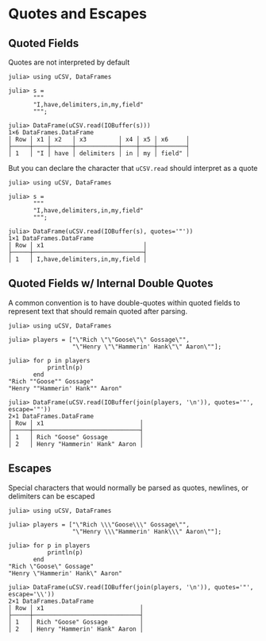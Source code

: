 # Quotes and Escapes

## Quoted Fields

Quotes are not interpreted by default
```jldoctest
julia> using uCSV, DataFrames

julia> s =
       """
       "I,have,delimiters,in,my,field"
       """;

julia> DataFrame(uCSV.read(IOBuffer(s)))
1×6 DataFrames.DataFrame
│ Row │ x1 │ x2   │ x3         │ x4 │ x5 │ x6     │
├─────┼────┼──────┼────────────┼────┼────┼────────┤
│ 1   │ "I │ have │ delimiters │ in │ my │ field" │

```

But you can declare the character that `uCSV.read` should interpret as a quote
```jldoctest
julia> using uCSV, DataFrames

julia> s =
       """
       "I,have,delimiters,in,my,field"
       """;

julia> DataFrame(uCSV.read(IOBuffer(s), quotes='"'))
1×1 DataFrames.DataFrame
│ Row │ x1                            │
├─────┼───────────────────────────────┤
│ 1   │ I,have,delimiters,in,my,field │

```

## Quoted Fields w/ Internal Double Quotes

A common convention is to have double-quotes within quoted fields to represent text that should remain quoted after parsing.
```jldoctest
julia> using uCSV, DataFrames

julia> players = ["\"Rich \"\"Goose\"\" Gossage\"",
                  "\"Henry \"\"Hammerin' Hank\"\" Aaron\""];

julia> for p in players
           println(p)
       end
"Rich ""Goose"" Gossage"
"Henry ""Hammerin' Hank"" Aaron"

julia> DataFrame(uCSV.read(IOBuffer(join(players, '\n')), quotes='"', escape='"'))
2×1 DataFrames.DataFrame
│ Row │ x1                           │
├─────┼──────────────────────────────┤
│ 1   │ Rich "Goose" Gossage         │
│ 2   │ Henry "Hammerin' Hank" Aaron │

```

## Escapes

Special characters that would normally be parsed as quotes, newlines, or delimiters can be escaped
```jldoctest
julia> using uCSV, DataFrames

julia> players = ["\"Rich \\\"Goose\\\" Gossage\"",
                  "\"Henry \\\"Hammerin' Hank\\\" Aaron\""];

julia> for p in players
           println(p)
       end
"Rich \"Goose\" Gossage"
"Henry \"Hammerin' Hank\" Aaron"

julia> DataFrame(uCSV.read(IOBuffer(join(players, '\n')), quotes='"', escape='\\'))
2×1 DataFrames.DataFrame
│ Row │ x1                           │
├─────┼──────────────────────────────┤
│ 1   │ Rich "Goose" Gossage         │
│ 2   │ Henry "Hammerin' Hank" Aaron │

```
